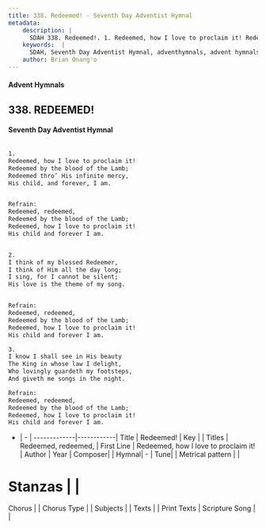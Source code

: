 ```yaml
---
title: 338. Redeemed! - Seventh Day Adventist Hymnal
metadata:
    description: |
      SDAH 338. Redeemed!. 1. Redeemed, how I love to proclaim it! Redeemed by the blood of the Lamb; Redeemed thro’ His infinite mercy, His child, and forever, I am. 
    keywords:  |
      SDAH, Seventh Day Adventist Hymnal, adventhymnals, advent hymnals, Redeemed!, Redeemed, how I love to proclaim it! ,Redeemed, redeemed,
    author: Brian Onang'o
---
```


#### Advent Hymnals
## 338. REDEEMED!
#### Seventh Day Adventist Hymnal

```txt

1.
Redeemed, how I love to proclaim it!
Redeemed by the blood of the Lamb;
Redeemed thro’ His infinite mercy,
His child, and forever, I am.


Refrain:
Redeemed, redeemed,
Redeemed by the blood of the Lamb;
Redeemed, how I love to proclaim it!
His child and forever I am.


2.
I think of my blessed Redeemer,
I think of Him all the day long;
I sing, for I cannot be silent;
His love is the theme of my song.


Refrain:
Redeemed, redeemed,
Redeemed by the blood of the Lamb;
Redeemed, how I love to proclaim it!
His child and forever I am.

3.
I know I shall see in His beauty
The King in whose law I delight,
Who lovingly guardeth my footsteps,
And giveth me songs in the night.

Refrain:
Redeemed, redeemed,
Redeemed by the blood of the Lamb;
Redeemed, how I love to proclaim it!
His child and forever I am.


```

- |   -  |
-------------|------------|
Title | Redeemed! |
Key |  |
Titles | Redeemed, redeemed, |
First Line | Redeemed, how I love to proclaim it! |
Author | 
Year | 
Composer|  |
Hymnal|  - |
Tune|  |
Metrical pattern | |
# Stanzas |  |
Chorus |  |
Chorus Type |  |
Subjects |  |
Texts |  |
Print Texts | 
Scripture Song |  |
  
